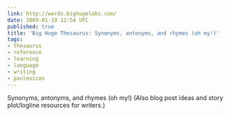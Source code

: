 ```yaml
---
link: http://words.bighugelabs.com/
date: 2009-01-19 12:54 UTC
published: true
title: 'Big Huge Thesaurus: Synonyms, antonyms, and rhymes (oh my!)'
tags:
- thesaurus
- reference
- learning
- language
- writing
- panlexicon
---
```


Synonyms, antonyms, and rhymes (oh my!)
(Also blog post ideas and story plot/logline resources for writers.)
